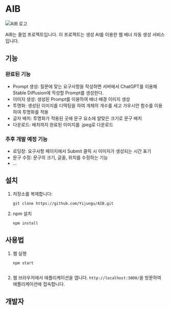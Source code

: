 # AIB

![AIB 로고](/path/to/logo.png)

AIB는 졸업 프로젝트입니다.
이 프로젝트는 생성 AI를 이용한 웹 배너 자동 생성 서비스입니다.
## 기능
### 완료된 기능
- Prompt 생성: 질문에 맞는 요구사항을 작성하면 서버에서 ChatGPT를 이용해 Stable Diffusion에 작성할 Prompt를 생성한다.
- 이미지 생성: 생성된 Prompt를 이용하여 배너 배경 이미지 생성
- 투명화: 생성된 이미지를 디텍팅을 하여 개체의 개수를 세고 가우시안 함수를 이용하여 투명화를 적용
- 글자 배치: 투명화가 적용된 곳에 문구 요소에 알맞은 크기로 문구 배치
- 다운로드: 배치까지 완료된 이미지를 .jpeg로 다운로드

### 추후 개발 예정 기능
- 로딩창: 요구사항 페이지에서 Submit 클릭 시 이미지가 생성되는 시간 표기
- 문구 수정: 문구의 크기, 글꼴, 위치를 수정하는 기능
- ...

## 설치

1. 저장소를 복제합니다:

   ```shell
   git clone https://github.com/Yijungu/AIB.git
2. npm 설치

   ```shell
   npm install
## 사용법

1. 웹 실행

   ```shell
   npm start
  
2. 웹 브라우저에서 애플리케이션을 엽니다.
   `http://localhost:3000/`을 방문하여 애플리케이션에 접속합니다.
  
 ## 개발자
 
 
